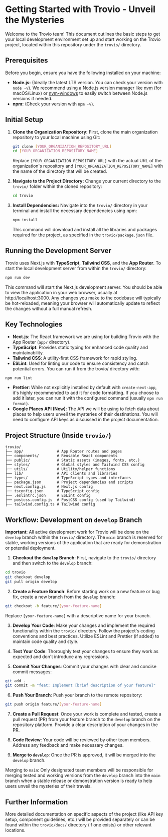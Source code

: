 # Getting Started with Trovio - Unveil the Mysteries

Welcome to the Trovio team! This document outlines the basic steps to get your local development environment set up and start working on the Trovio project, located within this repository under the `trovio/` directory.

## Prerequisites

Before you begin, ensure you have the following installed on your machine:

* **Node.js:** (Ideally the latest LTS version. You can check your version with `node -v`). We recommend using a Node.js version manager like [nvm](https://github.com/nvm-sh/nvm) (for macOS/Linux) or [nvm-windows](https://github.com/coreybutler/nvm-windows) to easily switch between Node.js versions if needed.
* **npm:** (Check your version with `npm -v`).

## Initial Setup

1.  **Clone the Organization Repository:**
    First, clone the main organization repository to your local machine using Git:
    ```bash
    git clone [YOUR_ORGANIZATION_REPOSITORY_URL]
    cd [YOUR_ORGANIZATION_REPOSITORY_NAME]
    ```
    Replace `[YOUR_ORGANIZATION_REPOSITORY_URL]` with the actual URL of the organization's repository and `[YOUR_ORGANIZATION_REPOSITORY_NAME]` with the name of the directory that will be created.


2. **Navigate to the Project Directory:**
    Change your current directory to the `trovio/` folder within the cloned repository:
    ```bash
    cd trovio
    ```

3. **Install Dependencies:**
    Navigate into the `trovio/` directory in your terminal and install the necessary dependencies using npm:
    ```bash
    npm install
    ```
    This command will download and install all the libraries and packages required for the project, as specified in the `trovio/package.json` file.

## Running the Development Server

Trovio uses Next.js with **TypeScript**, **Tailwind CSS**, and the **App Router**. To start the local development server from within the `trovio/` directory:

```bash
npm run dev
```

This command will start the Next.js development server. You should be able to view the application in your web browser, usually at http://localhost:3000. Any changes you make to the codebase will typically be hot-reloaded, meaning your browser will automatically update to reflect the changes without a full manual refresh.

## Key Technologies
- **Next.js**: The React framework we are using for building Trovio with the App Router (`app/` directory).
- **TypeScript**: Provides static typing for enhanced code quality and maintainability.
- **Tailwind CSS**: A utility-first CSS framework for rapid styling.
- **ESLint**: Used for linting our code to ensure consistency and catch potential errors. You can run it from the trovio/ directory with:

```bash
npm run lint
```

- **Prettier**: While not explicitly installed by default with `create-next-app`, it's highly recommended to add it for code formatting. If you choose to add it later, you can run it with the configured command (usually `npm run format`).
- **Google Places API (New)**: The API we will be using to fetch data about places to help users unveil the mysteries of their destinations. You will need to configure API keys as discussed in the project documentation.

## Project Structure (Inside `trovio/`)

```
trovio/
├── app/               # App Router routes and pages
├── components/        # Reusable React components
├── public/            # Static assets (images, fonts, etc.)
├── styles/            # Global styles and Tailwind CSS config
├── utils/             # Utility/helper functions
├── lib/               # API clients and libraries
├── types/             # TypeScript types and interfaces
├── package.json       # Project dependencies and scripts
├── next.config.js     # Next.js config
├── tsconfig.json      # TypeScript config
├── .eslintrc.json     # ESLint config
├── postcss.config.js  # PostCSS config (used by Tailwind)
├── tailwind.config.ts # Tailwind config
```

## Workflow: Development on `develop` Branch

**Important**: All active development work for Trovio will be done on the `develop` branch within the `trovio/` directory. The `main` branch is reserved for stable, working versions of the application that are ready for demonstration or potential deployment.

1. **Checkout the `develop` Branch**:
First, navigate to the `trovio/` directory and then switch to the `develop` branch:

```bash
cd trovio
git checkout develop
git pull origin develop
```

2. **Create a Feature Branch**: Before starting work on a new feature or bug fix, create a new branch from the `develop` branch:

```bash
git checkout -b feature/[your-feature-name]
```

Replace `[your-feature-name]` with a descriptive name for your branch.

3. **Develop Your Code**: Make your changes and implement the required functionality within the `trovio/` directory. Follow the project's coding conventions and best practices. Utilize ESLint and Prettier (if added) to maintain code quality and style.

4. **Test Your Code**: Thoroughly test your changes to ensure they work as expected and don't introduce any regressions.

5. **Commit Your Changes**: Commit your changes with clear and concise commit messages:

```bash
git add .
git commit -m "feat: Implement [brief description of your feature]"
```

6. **Push Your Branch**: Push your branch to the remote repository:

```bash
git push origin feature/[your-feature-name]
```

7. **Create a Pull Request**: Once your work is complete and tested, create a pull request (PR) from your feature branch to the `develop` branch on the repository platform. Provide a clear description of your changes in the PR.

8. **Code Review**: Your code will be reviewed by other team members. Address any feedback and make necessary changes.

9. **Merge to `develop`**: Once the PR is approved, it will be merged into the `develop` branch.

Merging to `main`: Only designated team members will be responsible for merging tested and working versions from the `develop` branch into the `main` branch when a stable release or demonstration version is ready to help users unveil the mysteries of their travels.

## Further Information

More detailed documentation on specific aspects of the project (like API key setup, component guidelines, etc.) will be provided separately or can be found within the `trovio/docs/` directory (if one exists) or other relevant locations.